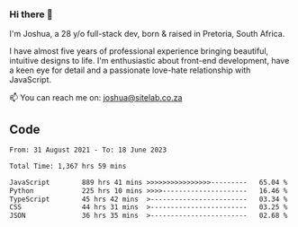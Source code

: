 ### Hi there 👋

I'm Joshua, a 28 y/o full-stack dev, born & raised in Pretoria, South Africa. 

I have almost five years of professional experience bringing beautiful, intuitive designs to life. I'm enthusiastic about front-end development, have a keen eye for detail and a passionate love-hate relationship with JavaScript.

📫 You can reach me on: joshua@sitelab.co.za

## **Code**

<!--START_SECTION:waka-->

```txt
From: 31 August 2021 - To: 18 June 2023

Total Time: 1,367 hrs 59 mins

JavaScript        889 hrs 41 mins >>>>>>>>>>>>>>>>---------   65.04 %
Python            225 hrs 10 mins >>>>---------------------   16.46 %
TypeScript        45 hrs 42 mins  >------------------------   03.34 %
CSS               44 hrs 31 mins  >------------------------   03.25 %
JSON              36 hrs 35 mins  >------------------------   02.68 %
```

<!--END_SECTION:waka-->
